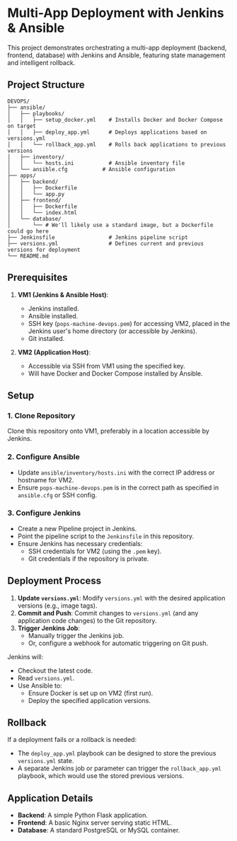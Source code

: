 # Multi-App Deployment with Jenkins & Ansible

This project demonstrates orchestrating a multi-app deployment (backend, frontend, database) with Jenkins and Ansible, featuring state management and intelligent rollback.

## Project Structure

```
DEVOPS/
├── ansible/
│   ├── playbooks/
│   │   ├── setup_docker.yml    # Installs Docker and Docker Compose on target
│   │   ├── deploy_app.yml      # Deploys applications based on versions.yml
│   │   └── rollback_app.yml    # Rolls back applications to previous versions
│   ├── inventory/
│   │   └── hosts.ini           # Ansible inventory file
│   └── ansible.cfg           # Ansible configuration
├── apps/
│   ├── backend/
│   │   ├── Dockerfile
│   │   └── app.py
│   ├── frontend/
│   │   ├── Dockerfile
│   │   └── index.html
│   └── database/
│       └── # We'll likely use a standard image, but a Dockerfile could go here
├── Jenkinsfile                 # Jenkins pipeline script
├── versions.yml                # Defines current and previous versions for deployment
└── README.md
```

## Prerequisites

1.  **VM1 (Jenkins & Ansible Host)**:
    *   Jenkins installed.
    *   Ansible installed.
    *   SSH key (`pops-machine-devops.pem`) for accessing VM2, placed in the Jenkins user's home directory (or accessible by Jenkins).
    *   Git installed.

2.  **VM2 (Application Host)**:
    *   Accessible via SSH from VM1 using the specified key.
    *   Will have Docker and Docker Compose installed by Ansible.

## Setup

### 1. Clone Repository
Clone this repository onto VM1, preferably in a location accessible by Jenkins.

### 2. Configure Ansible
- Update `ansible/inventory/hosts.ini` with the correct IP address or hostname for VM2.
- Ensure `pops-machine-devops.pem` is in the correct path as specified in `ansible.cfg` or SSH config.

### 3. Configure Jenkins
- Create a new Pipeline project in Jenkins.
- Point the pipeline script to the `Jenkinsfile` in this repository.
- Ensure Jenkins has necessary credentials:
    - SSH credentials for VM2 (using the `.pem` key).
    - Git credentials if the repository is private.

## Deployment Process

1.  **Update `versions.yml`**: Modify `versions.yml` with the desired application versions (e.g., image tags).
2.  **Commit and Push**: Commit changes to `versions.yml` (and any application code changes) to the Git repository.
3.  **Trigger Jenkins Job**:
    *   Manually trigger the Jenkins job.
    *   Or, configure a webhook for automatic triggering on Git push.

Jenkins will:
- Checkout the latest code.
- Read `versions.yml`.
- Use Ansible to:
    - Ensure Docker is set up on VM2 (first run).
    - Deploy the specified application versions.

## Rollback
If a deployment fails or a rollback is needed:
- The `deploy_app.yml` playbook can be designed to store the previous `versions.yml` state.
- A separate Jenkins job or parameter can trigger the `rollback_app.yml` playbook, which would use the stored previous versions.

## Application Details

*   **Backend**: A simple Python Flask application.
*   **Frontend**: A basic Nginx server serving static HTML.
*   **Database**: A standard PostgreSQL or MySQL container. 